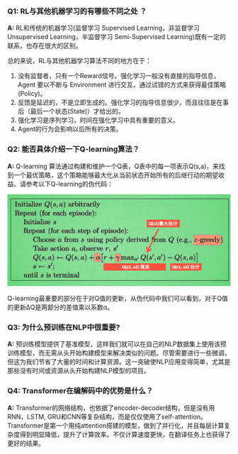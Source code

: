### Q1: RL与其他机器学习的有哪些不同之处 ？

**A:** RL和传统的机器学习(监督学习 Supervised Learning，非监督学习 Unsupervised Learning，半监督学习 Semi-Supervised Learning)既有一定的联系，也存在很大的区别。

总的来说，RL与其他机器学习算法不同的地方在于：

1. 没有监督者，只有一个Reward信号。强化学习一般没有直接的指导信息，Agent 要以不断与 Environment 进行交互，通过试错的方式来获得最佳策略(Policy)。
2. 反馈是延迟的，不是立即生成的。强化学习的指导信息很少，而且往往是在事后（最后一个状态(State)）才给出的。
3. 强化学习是序列学习，时间在强化学习中具有重要的意义。
4. Agent的行为会影响以后所有的决策。

###  Q2: 能否具体介绍一下Q-learning算法？

**A:** Q-learning 算法通过构建和维护一个Q表，Q表中的每一项表示Q(s,a)，来找到一个最优策略，这个策略能够最大化从当前状态开始所有的后继行动的期望收益。请参考以下Q-learning的伪代码：

<img src="../Images/Q-learning.png">

 Q-learning最重要的部分在于对Q值的更新，从伪代码中我们可以看到，对于Q值的更新ΔQ是两部分的差值乘以系数α。

### Q3: 为什么预训练在NLP中很重要?

**A:** 预训练模型提供了基准模型，这样我们就可以在自己的NLP数据集上使用该预训练模型，而无需从头开始构建模型来解决类似的问题。尽管需要进行一些微调，但这为我们节省了大量的时间和计算资源。这一突破使NLP应用变得简单，尤其是那些没有时间或资源从头开始构建NLP模型的项目。

### Q4: Transformer在编解码中的优势是什么？

**A:** Transformer的网络结构，也依据了encoder-decoder结构，但是没有用RNN，LSTM, GRU和CNN等复杂结构，而是仅仅使用了self-attention。Transformer是第一个用纯attention搭建的模型，做到了并行化，并且每层计算复杂度得到明显降低，提升了计算效率。不仅计算速度更快，在翻译任务上也获得了更好的结果。

